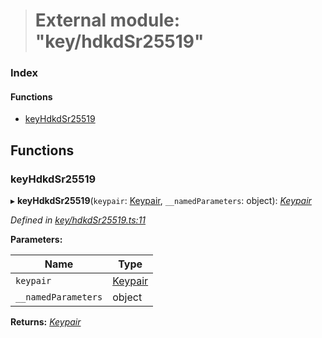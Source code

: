 > # External module: "key/hdkdSr25519"

### Index

#### Functions

* [keyHdkdSr25519](_key_hdkdsr25519_.md#keyhdkdsr25519)

## Functions

###  keyHdkdSr25519

▸ **keyHdkdSr25519**(`keypair`: [Keypair](_types_.md#keypair), `__namedParameters`: object): *[Keypair](_types_.md#keypair)*

*Defined in [key/hdkdSr25519.ts:11](https://github.com/polkadot-js/common/blob/e5ab357/packages/util-crypto/src/key/hdkdSr25519.ts#L11)*

**Parameters:**

Name | Type |
------ | ------ |
`keypair` | [Keypair](_types_.md#keypair) |
`__namedParameters` | object |

**Returns:** *[Keypair](_types_.md#keypair)*
